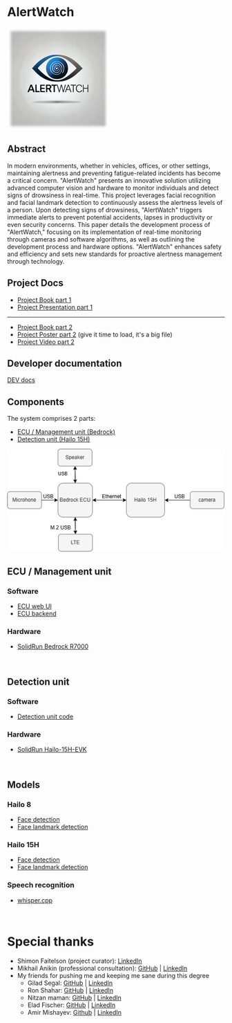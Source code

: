 # AlertWatch
<img src="Capstone_Project_Docs/Banner.png" alt="AlertWatch Banner">

## Abstract
In modern environments, whether in vehicles, offices, or other settings, maintaining alertness and preventing fatigue-related incidents has become a critical concern. "AlertWatch" presents an innovative solution utilizing advanced computer vision and hardware to monitor individuals and detect signs of drowsiness in real-time. This project leverages facial recognition and facial landmark detection to continuously assess the alertness levels of a person. Upon detecting signs of drowsiness, "AlertWatch" triggers immediate alerts to prevent potential accidents, lapses in productivity or even security concerns. This paper details the development process of "AlertWatch," focusing on its implementation of real-time monitoring through cameras and software algorithms, as well as outlining the development process and hardware options. "AlertWatch" enhances safety and efficiency and sets new standards for proactive alertness management through technology.

## Project Docs
* [Project Book part 1](Capstone_Project_Docs/Part_1/AlertWatch_phase_A.docx)
* [Project Presentation part 1](Capstone_Project_Docs/Part_1/AlertWatch_phase_A.pptx)
---
* [Project Book part 2](Capstone_Project_Docs/Part_2/AlertWatch_phase_B.docx)
* [Project Poster part 2](Capstone_Project_Docs/Part_2/AlertWatch_phase_B.pdf) (give it time to load, it's a big file)
* [Project Video part 2](Capstone_Project_Docs/Part_2/AlertWatch_phase_B.mp4)


## Developer documentation 
[DEV docs](https://audiblemaple.github.io/AlertWatch/)

## Components
The system comprises 2 parts:
* [ECU / Management unit (Bedrock)](#ecu--management-unit)
* [Detection unit (Hailo 15H)](#detection-unit)
<img src="Capstone_Project_Docs/Part_2/Connection_Diagram.png" alt="AlertWatch Banner">
<br>

## ECU / Management unit
### Software
* [ECU web UI](ECU/server/frontend)
* [ECU backend](ECU/server)

### Hardware
* [SolidRun Bedrock R7000](https://www.solid-run.com/industrial-computers/bedrock-r7000-edgeai/)
<br>

## Detection unit
### Software
* [Detection unit code](Production/detector)

### Hardware
* [SolidRun Hailo-15H-EVK](https://www.solid-run.com/hailo-15-som/)
<br>

## Models
### Hailo 8
* [Face detection](Production/models)
* [Face landmark detection](Production/models)

### Hailo 15H
* [Face detection](Production/models)
* [Face landmark detection](Production/models)

### Speech recognition
* [whisper.cpp](https://github.com/ggerganov/whisper.cpp)

<br>

# Special thanks
* Shimon Faitelson (project curator): [LinkedIn ](https://il.linkedin.com/in/shimon-faitelson-22975813)
* Mikhail Anikin (professional consultation): [GitHub](https://github.com/anikinmd) | [LinkedIn ](https://www.linkedin.com/in/mikhail-anikin/)
* My friends for pushing me and keeping me sane during this degree
  * Gilad Segal:   [GitHub](https://github.com/gilseg10) | [LinkedIn ](https://www.linkedin.com/in/gilad-segal-4aa158267/)
  * Ron Shahar:    [GitHub](https://github.com/Seth7171) | [LinkedIn ](https://www.linkedin.com/in/ron-shahar7171/)
  * Nitzan maman:  [GitHub](https://github.com/NitsanMaman) | [LinkedIn ](https://www.linkedin.com/in/nitsan-maman-a6b35a139/)
  * Elad Fischer:  [GitHub](https://github.com/EladFis03) | [LinkedIn ](https://www.linkedin.com/in/elad-fisher-064101198/)
  * Amir Mishayev: [Github](https://github.com/amir3x0) | [LinkedIn](https://www.linkedin.com/in/amir-mishayev/)
